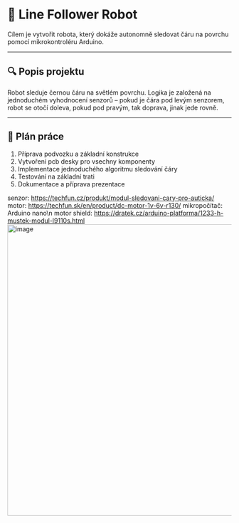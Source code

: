 # 🤖 Line Follower Robot

Cílem je vytvořit robota, který dokáže autonomně sledovat čáru na povrchu pomocí mikrokontroléru Arduino.



---

## 🔍 Popis projektu
Robot sleduje černou čáru na světlém povrchu. Logika je založená na jednoduchém vyhodnocení senzorů – pokud je čára pod levým senzorem, robot se otočí doleva, pokud pod pravým, tak doprava, jinak jede rovně.  

---

## 📝 Plán práce
1. Příprava podvozku a základní konstrukce
2. Vytvoření pcb desky pro vsechny komponenty 
3. Implementace jednoduchého algoritmu sledování čáry  
4. Testování na základní trati  
5. Dokumentace a příprava prezentace  

senzor:
https://techfun.cz/produkt/modul-sledovani-cary-pro-auticka/
motor:
https://techfun.sk/en/product/dc-motor-1v-6v-r130/
mikropočítač: Arduino nano\n
motor shield: https://dratek.cz/arduino-platforma/1233-h-mustek-modul-l9110s.html
<img width="900" height="655" alt="image" src="https://github.com/user-attachments/assets/cdb28fd6-1052-4bd7-a42c-9cfe4a2debfc" />
